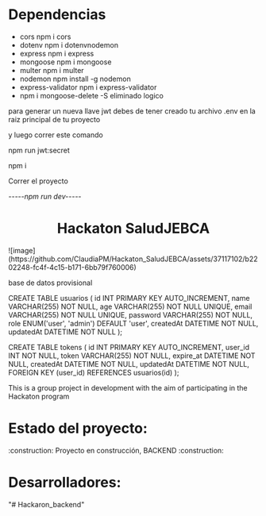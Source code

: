 # 
 
# Dependencias

* cors npm i cors
* dotenv npm i dotenvnodemon
* express npm i express
* mongoose npm i mongoose
* multer npm i multer
* nodemon npm install -g nodemon
* express-validator npm i express-validator
* npm i mongoose-delete  -S eliminado logico


para generar un nueva llave jwt debes de tener creado tu archivo .env en la raiz principal de tu proyecto

y luego correr este comando

npm run jwt:secret




npm i 


Correr el proyecto

*-----npm run dev-----*
<h1 align="center"> Hackaton SaludJEBCA </h1>
![image](https://github.com/ClaudiaPM/Hackaton_SaludJEBCA/assets/37117102/b2202248-fc4f-4c15-b171-6bb79f760006)

base de datos provisional

CREATE TABLE usuarios (
  id INT PRIMARY KEY AUTO_INCREMENT,
  name VARCHAR(255) NOT NULL,
  age VARCHAR(255) NOT NULL UNIQUE,
  email VARCHAR(255) NOT NULL UNIQUE,
  password VARCHAR(255) NOT NULL,
  role ENUM('user', 'admin') DEFAULT 'user',
  createdAt DATETIME NOT NULL,
  updatedAt DATETIME NOT NULL
);

CREATE TABLE tokens (
  id INT PRIMARY KEY AUTO_INCREMENT,
  user_id INT NOT NULL,
  token VARCHAR(255) NOT NULL,
  expire_at DATETIME NOT NULL,
  createdAt DATETIME NOT NULL,
  updatedAt DATETIME NOT NULL,
  FOREIGN KEY (user_id) REFERENCES usuarios(id)
);





This is a group project in development with the aim of participating in the Hackaton program



<h1>Estado del proyecto:</h1>
  :construction: Proyecto en construcción, BACKEND :construction:
  
  
  
  <h1>Desarrolladores:</h1>
"# Hackaron_backend" 

